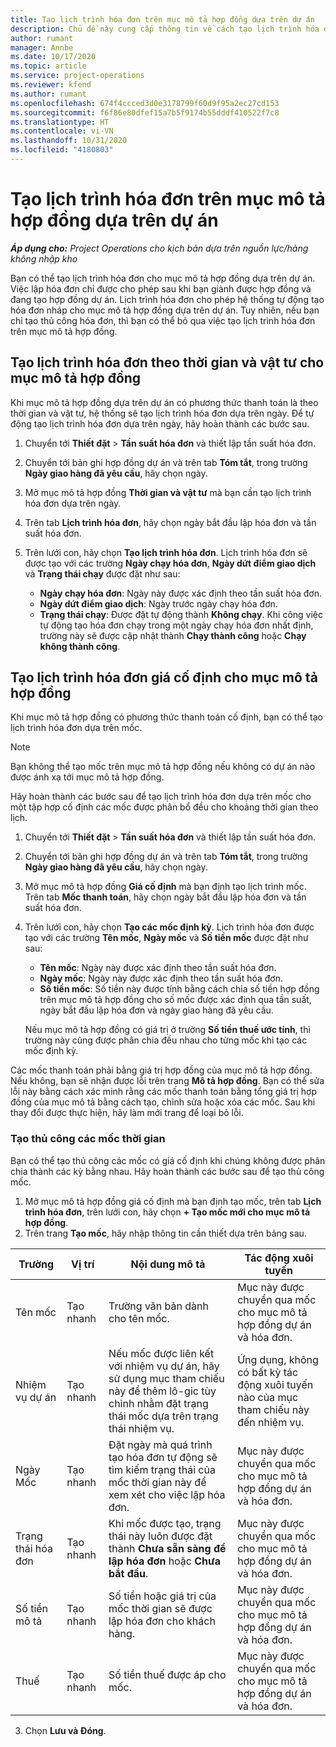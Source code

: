 ```yaml
---
title: Tạo lịch trình hóa đơn trên mục mô tả hợp đồng dựa trên dự án
description: Chủ đề này cung cấp thông tin về cách tạo lịch trình hóa đơn và mốc trên mục mô tả hợp đồng.
author: rumant
manager: Annbe
ms.date: 10/17/2020
ms.topic: article
ms.service: project-operations
ms.reviewer: kfend
ms.author: rumant
ms.openlocfilehash: 674f4ccced3d0e3178799f60d9f95a2ec27cd153
ms.sourcegitcommit: f6f86e80dfef15a7b5f9174b55dddf410522f7c8
ms.translationtype: HT
ms.contentlocale: vi-VN
ms.lasthandoff: 10/31/2020
ms.locfileid: "4180803"
---
```

# <a name="create-an-invoice-schedule-on-a-project-based-contract-line"></a>Tạo lịch trình hóa đơn trên mục mô tả hợp đồng dựa trên dự án 

_**Áp dụng cho:** Project Operations cho kịch bản dựa trên nguồn lực/hàng không nhập kho_

Bạn có thể tạo lịch trình hóa đơn cho mục mô tả hợp đồng dựa trên dự án. Việc lập hóa đơn chỉ được cho phép sau khi bạn giành được hợp đồng và đang tạo hợp đồng dự án. Lịch trình hóa đơn cho phép hệ thống tự động tạo hóa đơn nháp cho mục mô tả hợp đồng dựa trên dự án. Tuy nhiên, nếu bạn chỉ tạo thủ công hóa đơn, thì bạn có thể bỏ qua việc tạo lịch trình hóa đơn trên mục mô tả hợp đồng.

## <a name="create-a-time-and-material-invoice-schedule-for-a-contract-line"></a>Tạo lịch trình hóa đơn theo thời gian và vật tư cho mục mô tả hợp đồng

Khi mục mô tả hợp đồng dựa trên dự án có phương thức thanh toán là theo thời gian và vật tư, hệ thống sẽ tạo lịch trình hóa đơn dựa trên ngày. Để tự động tạo lịch trình hóa đơn dựa trên ngày, hãy hoàn thành các bước sau.

1. Chuyển tới **Thiết đặt** > **Tần suất hóa đơn** và thiết lập tần suất hóa đơn.
2. Chuyển tới bản ghi hợp đồng dự án và trên tab **Tóm tắt**, trong trường **Ngày giao hàng đã yêu cầu**, hãy chọn ngày.
3. Mở mục mô tả hợp đồng **Thời gian và vật tư** mà bạn cần tạo lịch trình hóa đơn dựa trên ngày. 
4. Trên tab **Lịch trình hóa đơn**, hãy chọn ngày bắt đầu lập hóa đơn và tần suất hóa đơn.
5. Trên lưới con, hãy chọn **Tạo lịch trình hóa đơn**. Lịch trình hóa đơn sẽ được tạo với các trường **Ngày chạy hóa đơn**, **Ngày dứt điểm giao dịch** và **Trạng thái chạy** được đặt như sau:

    - **Ngày chạy hóa đơn**: Ngày này được xác định theo tần suất hóa đơn.
    - **Ngày dứt điểm giao dịch**: Ngày trước ngày chạy hóa đơn.
    - **Trạng thái chạy**: Được đặt tự động thành **Không chạy**. Khi công việc tự động tạo hóa đơn chạy trong một ngày chạy hóa đơn nhất định, trường này sẽ được cập nhật thành **Chạy thành công** hoặc **Chạy không thành công**.

## <a name="create-a-fixed-price-invoice-schedule-for-a-contract-line"></a>Tạo lịch trình hóa đơn giá cố định cho mục mô tả hợp đồng

Khi mục mô tả hợp đồng có phương thức thanh toán cố định, bạn có thể tạo lịch trình hóa đơn dựa trên mốc. 

> [!NOTE]
> Bạn không thể tạo mốc trên mục mô tả hợp đồng nếu không có dự án nào được ánh xạ tới mục mô tả hợp đồng.

Hãy hoàn thành các bước sau để tạo lịch trình hóa đơn dựa trên mốc cho một tập hợp cố định các mốc được phân bổ đều cho khoảng thời gian theo lịch.

1. Chuyển tới **Thiết đặt** > **Tần suất hóa đơn** và thiết lập tần suất hóa đơn.
2. Chuyển tới bản ghi hợp đồng dự án và trên tab **Tóm tắt**, trong trường **Ngày giao hàng đã yêu cầu**, hãy chọn ngày.
3. Mở mục mô tả hợp đồng **Giá cố định** mà bạn định tạo lịch trình mốc. Trên tab **Mốc thanh toán**, hãy chọn ngày bắt đầu lập hóa đơn và tần suất hóa đơn. 
4. Trên lưới con, hãy chọn **Tạo các mốc định kỳ**. Lịch trình hóa đơn được tạo với các trường **Tên mốc**, **Ngày mốc** và **Số tiền mốc** được đặt như sau:

    - **Tên mốc**: Ngày này được xác định theo tần suất hóa đơn.
    - **Ngày mốc**: Ngày này được xác định theo tần suất hóa đơn.
    - **Số tiền mốc**: Số tiền này được tính bằng cách chia số tiền hợp đồng trên mục mô tả hợp đồng cho số mốc được xác định qua tần suất, ngày bắt đầu lập hóa đơn và ngày giao hàng đã yêu cầu.

    Nếu mục mô tả hợp đồng có giá trị ở trường **Số tiền thuế ước tính**, thì trường này cũng được phân chia đều nhau cho từng mốc khi tạo các mốc định kỳ.

Các mốc thanh toán phải bằng giá trị hợp đồng của mục mô tả hợp đồng. Nếu không, bạn sẽ nhận được lỗi trên trang **Mô tả hợp đồng**. Bạn có thể sửa lỗi này bằng cách xác minh rằng các mốc thanh toán bằng tổng giá trị hợp đồng của mục mô tả bằng cách tạo, chỉnh sửa hoặc xóa các mốc. Sau khi thay đổi được thực hiện, hãy làm mới trang để loại bỏ lỗi.

### <a name="manually-create-milestones"></a>Tạo thủ công các mốc thời gian

Bạn có thể tạo thủ công các mốc có giá cố định khi chúng không được phân chia thành các kỳ bằng nhau. Hãy hoàn thành các bước sau để tạo thủ công mốc.

1. Mở mục mô tả hợp đồng giá cố định mà bạn định tạo mốc, trên tab **Lịch trình hóa đơn**, trên lưới con, hãy chọn **+ Tạo mốc mới cho mục mô tả hợp đồng**. 
2. Trên trang **Tạo mốc**, hãy nhập thông tin cần thiết dựa trên bảng sau.

| Trường | Vị trí | Nội dung mô tả | Tác động xuôi tuyến |
| --- | --- | --- | --- |
| Tên mốc | Tạo nhanh | Trường văn bản dành cho tên mốc. | Mục này được chuyển qua mốc cho mục mô tả hợp đồng dự án và hóa đơn. |
| Nhiệm vụ dự án | Tạo nhanh | Nếu mốc được liên kết với nhiệm vụ dự án, hãy sử dụng mục tham chiếu này để thêm lô-gic tùy chỉnh nhằm đặt trạng thái mốc dựa trên trạng thái nhiệm vụ. | Ứng dụng, không có bất kỳ tác động xuôi tuyến nào của mục tham chiếu này đến nhiệm vụ. |
| Ngày Mốc | Tạo nhanh | Đặt ngày mà quá trình tạo hóa đơn tự động sẽ tìm kiếm trạng thái của mốc thời gian này để xem xét cho việc lập hóa đơn. | Mục này được chuyển qua mốc cho mục mô tả hợp đồng dự án và hóa đơn. |
| Trạng thái hóa đơn | Tạo nhanh | Khi mốc được tạo, trạng thái này luôn được đặt thành **Chưa sẵn sàng để lập hóa đơn** hoặc **Chưa bắt đầu**. | Mục này được chuyển qua mốc cho mục mô tả hợp đồng dự án và hóa đơn. |
| Số tiền mô tả | Tạo nhanh | Số tiền hoặc giá trị của mốc thời gian sẽ được lập hóa đơn cho khách hàng. | Mục này được chuyển qua mốc cho mục mô tả hợp đồng dự án và hóa đơn. |
| Thuế | Tạo nhanh | Số tiền thuế được áp cho mốc. | Mục này được chuyển qua mốc cho mục mô tả hợp đồng dự án và hóa đơn. |

3. Chọn **Lưu và Đóng**.
